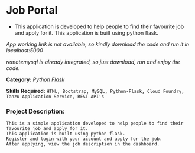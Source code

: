 # Job Portal

- This application is developed to help people to find their favourite job and apply for it. This application is built using python flask.

_App working link is not available, so kindly download the code and run it in localhost:5000_

_remotemysql is already integrated, so just download, run and enjoy the code._

**Category:** _Python Flask_

**Skills Required:** `HTML, Bootstrap, MySQL, Python-Flask, Cloud Foundry, Tanzu Application Service, REST API's`

### Project Description:
```
This is a simple application developed to help people to find their favourite job and apply for it. 
This application is built using python flask.
Register and login with your account and apply for the job.
After applying, view the job description in the dashboard.
```
